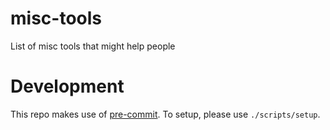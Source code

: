 # misc-tools
List of misc tools that might help people


# Development

This repo makes use of [pre-commit](https://pre-commit.com/). To setup, please use `./scripts/setup`.
